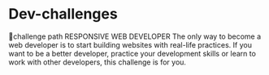 # Dev-challenges
💪challenge path
RESPONSIVE WEB DEVELOPER
The only way to become a web developer is to start building websites with real-life practices. If you want to be a better developer, practice your development skills or learn to work with other developers, this challenge is for you.
